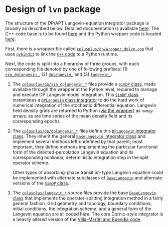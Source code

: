 # Design of `lvn` package

The structure of the DP/APT Langevin-equation integrator package is broadly as described below. 
Detailed documentation is available 
[here](https://cstarkjp.github.io/Langevin/doxygen/annotated.html). 
The C++ code base is to be found [here](https://github.com/cstarkjp/Langevin/tree/main/cplusplus) and the Python wrapper code is located [here](https://github.com/cstarkjp/Langevin/tree/main/python).

First, there is a wrapper file called [`cplusplus/dp/wrapper_dplvn.cpp`](https://cstarkjp.github.io/Langevin/doxygen/wrapper__dplvn_8cpp.html) that uses [`pybind11`](https://pybind11.readthedocs.io/en/stable/) to link the [`C++` code](https://cstarkjp.github.io/Langevin/cplusplus/) to a Python runtime.

Next, the code is split into a hierarchy of three groups, with each corresponding  file denoted by one of following prefixes: (1) [`sim_dplangevin_`](https://cstarkjp.github.io/Langevin/doxygen/dir_29b47bf0c8dc04d64d9bcc2119390c05.html), (2) [`dplangevin_`](https://cstarkjp.github.io/Langevin/doxygen/dir_29b47bf0c8dc04d64d9bcc2119390c05.html) and (3) [`langevin_`](https://cstarkjp.github.io/Langevin/doxygen/dir_413eba86a22d58dd6c01dd4edd69cedc.html):

   1.   The [`cplusplus/dp/sim_dplangevin_*`](https://cstarkjp.github.io/Langevin/doxygen/dir_29b47bf0c8dc04d64d9bcc2119390c05.html) files provide a [`SimDP` class](https://cstarkjp.github.io/Langevin/doxygen/class_sim_d_p.html), made available through the wrapper at the Python level, required to manage and execute DP Langevin model integration.  This [`SimDP` class](https://cstarkjp.github.io/Langevin/doxygen/class_sim_d_p.html) instantiates a [`DPLangevin` class integrator](https://cstarkjp.github.io/Langevin/doxygen/class_d_p_langevin.html) to do the hard work of numerical integration of the stochastic differential equation. Langevin field density grids are returned to Python [(via the wrapper)](https://cstarkjp.github.io/Langevin/doxygen/wrapper__dplvn_8cpp.html) as `numpy` arrays,
   as are time series of the mean density field and its corresponding epochs.


   2. The [`cplusplus/dp/dplangevin_*`](https://cstarkjp.github.io/Langevin/doxygen/dir_29b47bf0c8dc04d64d9bcc2119390c05.html) files define this [`DPLangevin` integrator class](https://cstarkjp.github.io/Langevin/doxygen/class_d_p_langevin.html). They inherit the general [`BaseLangevin` integrator class](https://cstarkjp.github.io/Langevin/doxygen/class_base_langevin.html)  and implement several methods left undefined by that parent; most important, they define methods implementing the particular functional form of the directed-percolation Langevin equation and its corresponding nonlinear, deterministic integration step in the split operator scheme.

       Other types of absorbing-phase transition-type Langevin equation could be
       implemented with alternate subclasses of [`BaseLangevin`](https://cstarkjp.github.io/Langevin/doxygen/class_base_langevin.html) and alternate 
       versions of the [`SimDP` class](https://cstarkjp.github.io/Langevin/doxygen/class_sim_d_p.html).


   3. The [`cplusplus/langevin_*`](https://cstarkjp.github.io/Langevin/doxygen/dir_413eba86a22d58dd6c01dd4edd69cedc.html) source files provide the base [`BaseLangevin` class](https://cstarkjp.github.io/Langevin/doxygen/class_base_langevin.html) that implements the operator-splitting integration method in a fairly general fashion. Grid geometry and topology, boundary conditions, initial conditions, the integration scheme, and a general form of the Langevin equation are all coded here. The core Dornic-style integrator is a heavily altered version of the [Villa-Martín and Buendía code](references.md).
